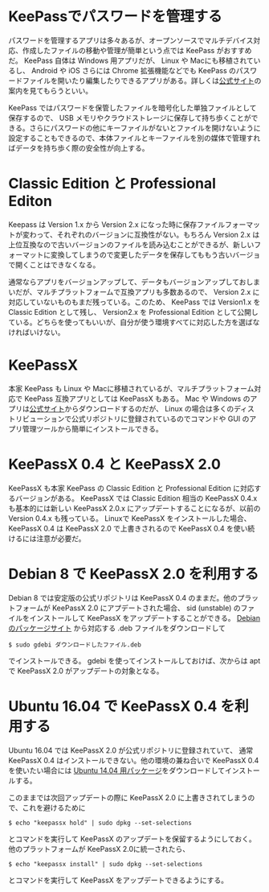 # KeePassでパスワードを管理する

パスワードを管理するアプリは多々あるが、オープンソースでマルチデバイス対応、作成したファイルの移動や管理が簡単という点では KeePass がおすすめだ。 KeePass 自体は Windows 用アプリだが、 Linux や Macにも移植されているし、 Android や iOS さらには Chrome 拡張機能などでも KeePass のパスワードファイルを開いたり編集したりできるアプリがある。詳しくは[公式サイト][1]の案内を見てもらうといい。

KeePass ではパスワードを保管したファイルを暗号化した単独ファイルとして保存するので、 USB メモリやクラウドストレージに保存して持ち歩くことができる。さらにパスワードの他にキーファイルがないとファイルを開けないように設定することもできるので、本体ファイルとキーファイルを別の媒体で管理すればデータを持ち歩く際の安全性が向上する。

# Classic Edition と Professional Editon

Keepass は Version 1.x から Version 2.x になった時に保存ファイルフォーマットが変わって、それぞれのバージョンに互換性がない。もちろん Version 2.x は上位互換なので古いバージョンのファイルを読み込むことができるが、新しいフォーマットに変換してしまうので変更したデータを保存してももう古いバージョで開くことはできなくなる。

通常ならアプリをバージョンアップして、データもバージョンアップしておしまいだが、マルチプラットフォームで互換アプリも多数あるので、 Version 2.x に対応していないものもまだ残っている。このため、 KeePass では Version1.x を Classic Edition として残し、 Version2.x を Professional Edition として公開している。どちらを使ってもいいが、自分が使う環境すべてに対応した方を選ばなければいけない。

# KeePassX

本家 KeePass も Linux や Macに移植されているが、マルチプラットフォーム対応で KeePass 互換アプリとしては KeePassX もある。 Mac や Windows のアプリは[公式サイト][2]からダウンロードするのだが、 Linux の場合は多くのディストリビューションで公式リポジトリに登録されているのでコマンドや GUI のアプリ管理ツールから簡単にインストールできる。

# KeePassX 0.4 と KeePassX 2.0

KeePassX も本家 KeePass の Classic Edition と Professional Edition に対応するバージョンがある。 KeePassX では Classic Edition 相当の KeePassX 0.4.x も基本的には新しい KeePassX 2.0.x にアップデートすることになるが、以前の Version 0.4.x も残っている。 Linuxで KeePassX をインストールした場合、 KeePassX 0.4 は KeePassX 2.0 で上書きされるので KeePassX 0.4 を使い続けるには注意が必要だ。

# Debian 8 で KeePassX 2.0 を利用する

Debian 8 では安定版の公式リポジトリは KeePassX 0.4 のままだ。他のプラットフォームが KeePassX 2.0 にアプデートされた場合、 sid (unstable) のファイルをインストールして KeePassX をアップデートすることができる。 [Debianのパッケージサイト][3] から対応する .deb ファイルをダウンロードして

    $ sudo gdebi ダウンロードしたファイル.deb

でインストールできる。 gdebi を使ってインストールしておけば、次からは apt で KeePassX 2.0 がアップデートの対象となる。

# Ubuntu 16.04 で KeePassX 0.4 を利用する

Ubuntu 16.04 では KeePassX 2.0 が公式リポジトリに登録されていて、 通常 KeePassX 0.4 はインストールできない。他の環境の兼ね合いで KeePassX 0.4 を使いたい場合には [Ubuntu 14.04 用パッケージ][4]をダウンロードしてインストールする。

このままでは次回アップデートの際に KeePassX 2.0 に上書きされてしまうので、これを避けるために

    $ echo "keepassx hold" | sudo dpkg --set-selections

とコマンドを実行して KeePassX のアップデートを保留するようにしておく。他のプラットフォームが KeePassX 2.0に統一されたら、

    $ echo "keepassx install" | sudo dpkg --set-selections

とコマンドを実行して KeePassX をアップデートできるようにする。

[1]: http://keepass.info/
[2]: https://www.keepassx.org/
[3]: https://packages.debian.org/sid/keepassx
[4]: http://security.ubuntu.com/ubuntu/pool/universe/k/keepassx/keepassx_0.4.3+dfsg-0.1ubuntu1.14.04.1_amd64.deb
